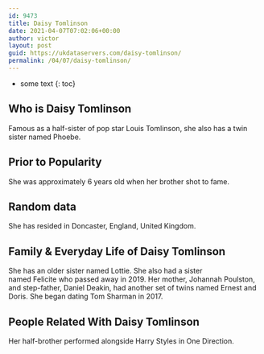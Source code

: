 ```yaml
---
id: 9473
title: Daisy Tomlinson
date: 2021-04-07T07:02:06+00:00
author: victor
layout: post
guid: https://ukdataservers.com/daisy-tomlinson/
permalink: /04/07/daisy-tomlinson/
---
```


* some text
{: toc}


## Who is Daisy Tomlinson



Famous as a half-sister of pop star Louis Tomlinson, she also has a twin sister named Phoebe. 

                
                
                
## Prior to Popularity



She was approximately 6 years old when her brother shot to fame. 

                
                
                
## Random data



She has resided in Doncaster, England, United Kingdom. 

                
                
                
## Family & Everyday Life of Daisy Tomlinson



She has an older sister named Lottie. She also had a sister named Felicite who passed away in 2019. Her mother, Johannah Poulston, and step-father, Daniel Deakin, had another set of twins named Ernest and Doris. She began dating Tom Sharman in 2017.

                
                
                
## People Related With Daisy Tomlinson



Her half-brother performed alongside Harry Styles in One Direction. 

                
              
            
          
          
          